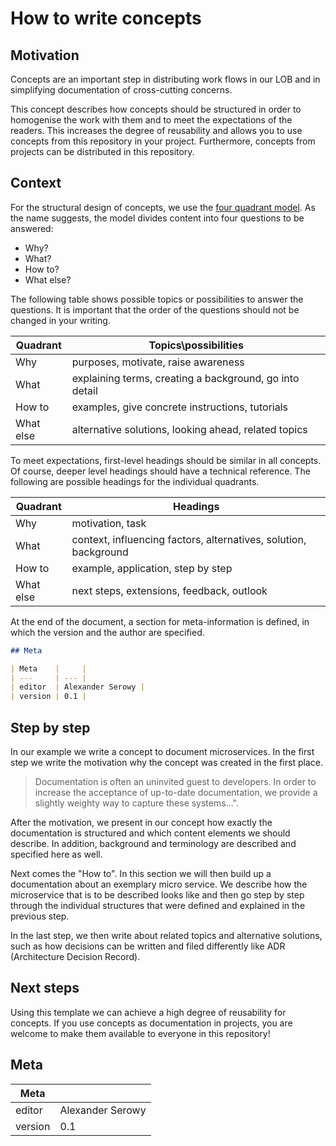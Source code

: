 # How to write concepts

## Motivation

Concepts are an important step in distributing work flows in our LOB and in simplifying documentation of cross-cutting concerns.

This concept describes how concepts should be structured in order to homogenise the work with them and to meet the expectations of the readers. This increases the degree of reusability and allows you to use concepts from this repository in your project. Furthermore, concepts from projects can be distributed in this repository.

## Context

For the structural design of concepts, we use the [four quadrant model][1]. As the name suggests, the model divides content into four questions to be answered:

- Why?
- What?
- How to?
- What else?

The following table shows possible topics or possibilities to answer the questions. It is important that the order of the questions should not be changed in your writing.

| Quadrant  | Topics\possibilities |
| ---       | --- |
| Why       | purposes, motivate, raise awareness |
| What      | explaining terms, creating a background, go into detail |
| How to    | examples, give concrete instructions, tutorials |
| What else | alternative solutions, looking ahead, related topics |

To meet expectations, first-level headings should be similar in all concepts. Of course, deeper level headings should have a technical reference. The following are possible headings for the individual quadrants.

| Quadrant  | Headings |
| ---       | --- |
| Why       | motivation, task |
| What      | context, influencing factors, alternatives, solution, background |
| How to    | example, application, step by step |
| What else | next steps, extensions, feedback, outlook |

At the end of the document, a section for meta-information is defined, in which the version and the author are specified.

```markdown
## Meta

| Meta    |     |
| ---     | --- |
| editor  | Alexander Serowy |
| version | 0.1 |
```

[1]: <https://www.amazon.de/-/en/Uwe-Vigenschow/dp/3864906970> "Soft Skills für Softwareentwickler"

## Step by step

In our example we write a concept to document microservices. In the first step we write the motivation why the concept was created in the first place.

> Documentation is often an uninvited guest to developers. In order to increase the acceptance of up-to-date documentation, we provide a slightly weighty way to capture these systems...".

After the motivation, we present in our concept how exactly the documentation is structured and which content elements we should describe. In addition, background and terminology are described and specified here as well.

Next comes the "How to". In this section we will then build up a documentation about an exemplary micro service. We describe how the microservice that is to be described looks like and then go step by step through the individual structures that were defined and explained in the previous step.

In the last step, we then write about related topics and alternative solutions, such as how decisions can be written and filed differently like ADR (Architecture Decision Record).

## Next steps

Using this template we can achieve a high degree of reusability for concepts. If you use concepts as documentation in projects, you are welcome to make them available to everyone in this repository!

## Meta

| Meta    |     |
| ---     | --- |
| editor  | Alexander Serowy |
| version | 0.1 |
